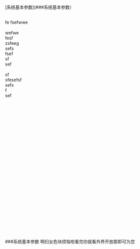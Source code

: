 [系统基本参数](###系统基本参数）

<br>fe
fsefwwe<br><br>
wefwe<br>
fesf<br>
zsfeeg<br>
sefs<br>
fsef<br>
sf<br>
sef<br><br>
sf<br>
sfesefsf<br>
sefs<br>
f<br>
sef<br>
<br>
<br>
<br><br>
<br>
<br>
<br>
<br>
<br>
<br>
<br>
<br>
<br>
<br>
<br>
<br>
<br>
<br>
<br>
<br>
<br>
<br>
<br>
<br>
<br>
<br>




















###系统基本参数
啊妇女色块烦恼啦看完你就看外界开放那即可为您

